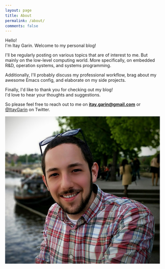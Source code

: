 ```yaml
---
layout: page
title: About
permalink: /about/
comments: false
---
```


Hello!   
I'm Itay Garin. Welcome to my personal blog!

I'll be regularly posting on various topics that are of interest to me.
But mainly on the low-level computing world.
More specifically, on embedded R&D, operation systems, and systems programming.

Additionally, I'll probably discuss my professional workflow, brag about my awesome Emacs config, and elaborate on my side projects.

Finally, I'd like to thank you for checking out my blog!  
I'd love to hear your thoughts and suggestions.

So please feel free to reach out to me on **itay.garin@gmail.com** or [@ItayGarin](https://www.twitter.com/ItayGarin) on Twitter.

![author](/assets/img/author_big.jpg)
